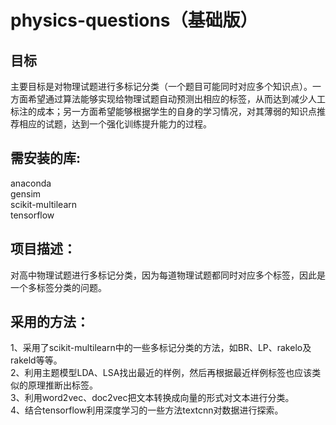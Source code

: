 # physics-questions（基础版）
目标
-------------------------
主要目标是对物理试题进行多标记分类（一个题目可能同时对应多个知识点）。一方面希望通过算法能够实现给物理试题自动预测出相应的标签，从而达到减少人工标注的成本；另一方面希望能够根据学生的自身的学习情况，对其薄弱的知识点推荐相应的试题，达到一个强化训练提升能力的过程。

需安装的库:
--------------------
anaconda<br>
gensim<br>
scikit-multilearn<br>
tensorflow<br>
            
项目描述：
------------------------------------------------
对高中物理试题进行多标记分类，因为每道物理试题都同时对应多个标签，因此是一个多标签分类的问题。<br>

采用的方法：
--------------------------------------------
  1、采用了scikit-multilearn中的一些多标记分类的方法，如BR、LP、rakelo及rakeld等等。<br>
  2、利用主题模型LDA、LSA找出最近的样例，然后再根据最近样例标签也应该类似的原理推断出标签。<br>
  3、利用word2vec、doc2vec把文本转换成向量的形式对文本进行分类。<br>
  4、结合tensorflow利用深度学习的一些方法textcnn对数据进行探索。<br>

